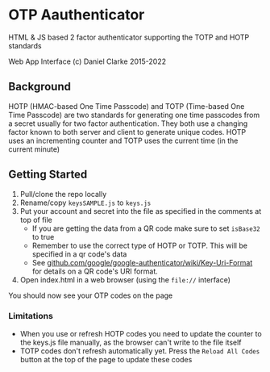 # OTP Aauthenticator
HTML & JS based 2 factor authenticator supporting the TOTP and HOTP standards

Web App Interface (c) Daniel Clarke 2015-2022

## Background
HOTP (HMAC-based One Time Passcode) and TOTP (Time-based One Time Passcode) are two standards for generating one time passcodes from a secret usually for two factor authentication.
They both use a changing factor known to both server and client to generate unique codes. HOTP uses an incrementing counter and TOTP uses the current time (in the current minute)

## Getting Started
1. Pull/clone the repo locally
2. Rename/copy `keysSAMPLE.js` to `keys.js`
3. Put your account and secret into the file as specified in the comments at top of file
	- If you are getting the data from a QR code make sure to set `isBase32` to true
	- Remember to use the correct type of HOTP or TOTP. This will be specified in a qr code's data
	- See [github.com/google/google-authenticator/wiki/Key-Uri-Format](https://github.com/google/google-authenticator/wiki/Key-Uri-Format) for details on a QR code's URI format.
4. Open index.html in a web browser (using the `file://` interface)

You should now see your OTP codes on the page

### Limitations
- When you use or refresh HOTP codes you need to update the counter to the keys.js file manually, as the browser can't write to the file itself
- TOTP codes don't refresh automatically yet. Press the `Reload All Codes` button at the top of the page to update these codes



